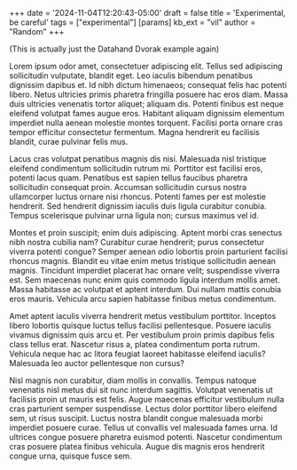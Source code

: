 +++
date = '2024-11-04T12:20:43-05:00'
draft = false
title = 'Experimental, be careful'
tags = ["experimental"]
[params]
  kb_ext = "vil"
  author = "Random"
+++

(This is actually just the Datahand Dvorak example again)

Lorem ipsum odor amet, consectetuer adipiscing elit. Tellus sed adipiscing
sollicitudin vulputate, blandit eget. Leo iaculis bibendum penatibus dignissim
dapibus et. Id nibh dictum himenaeos; consequat felis hac potenti libero. Netus
ultricies primis pharetra fringilla posuere hac eros diam. Massa duis ultricies
venenatis tortor aliquet; aliquam dis. Potenti finibus est neque eleifend
volutpat fames augue eros. Habitant aliquam dignissim elementum imperdiet nulla
aenean molestie montes torquent. Facilisi porta ornare cras tempor efficitur
consectetur fermentum. Magna hendrerit eu facilisis blandit, curae pulvinar
felis mus.

Lacus cras volutpat penatibus magnis dis nisi. Malesuada nisl tristique eleifend
condimentum sollicitudin rutrum mi. Porttitor est facilisi eros, potenti lacus
quam. Penatibus est sapien tellus faucibus pharetra sollicitudin consequat
proin. Accumsan sollicitudin cursus nostra ullamcorper luctus ornare nisi
rhoncus. Potenti fames per est molestie hendrerit. Sed hendrerit dignissim
iaculis duis ligula curabitur conubia. Tempus scelerisque pulvinar urna ligula
non; cursus maximus vel id.

Montes et proin suscipit; enim duis adipiscing. Aptent morbi cras senectus nibh
nostra cubilia nam? Curabitur curae hendrerit; purus consectetur viverra potenti
congue? Semper aenean odio lobortis proin parturient facilisi rhoncus
magnis. Blandit eu vitae enim metus tristique sollicitudin aenean
magnis. Tincidunt imperdiet placerat hac ornare velit; suspendisse viverra
est. Sem maecenas nunc enim quis commodo ligula interdum mollis amet. Massa
habitasse ac volutpat et aptent interdum. Dui nullam mattis conubia eros
mauris. Vehicula arcu sapien habitasse finibus metus condimentum.

Amet aptent iaculis viverra hendrerit metus vestibulum porttitor. Inceptos
libero lobortis quisque luctus tellus facilisi pellentesque. Posuere iaculis
vivamus dignissim quis arcu et. Per vestibulum proin primis dapibus felis class
tellus erat. Nascetur risus a, platea condimentum porta rutrum. Vehicula neque
hac ac litora feugiat laoreet habitasse eleifend iaculis? Malesuada leo auctor
pellentesque non cursus?

Nisl magnis non curabitur, diam mollis in convallis. Tempus natoque venenatis
nisl metus dui sit nunc interdum sagittis. Volutpat venenatis ut facilisis proin
ut mauris est felis. Augue maecenas efficitur vestibulum nulla cras parturient
semper suspendisse. Lectus dolor porttitor libero eleifend sem, ut risus
suscipit. Luctus nostra blandit congue malesuada morbi imperdiet posuere
curae. Tellus ut convallis vel malesuada fames urna. Id ultrices congue posuere
pharetra euismod potenti. Nascetur condimentum cras posuere platea finibus
vehicula. Augue dis magnis eros hendrerit congue urna, quisque fusce sem.
